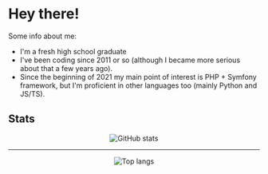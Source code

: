 # Hey there!

Some info about me:

- I'm a fresh high school graduate
- I've been coding since 2011 or so (although I became more serious about that a few years ago).
- Since the beginning of 2021 my main point of interest is PHP + Symfony framework, but I'm proficient in other languages too (mainly Python and JS/TS).

## Stats

<div align="center">
  <img
    src="https://github-readme-stats.vercel.app/api?username=karmek-k&theme=dark"
    alt="GitHub stats"
  />

  <hr />

  <img 
    class="margin"
    src="https://github-readme-stats.vercel.app/api/top-langs/?username=karmek-k&theme=dark"
    alt="Top langs"
  />
</div>
